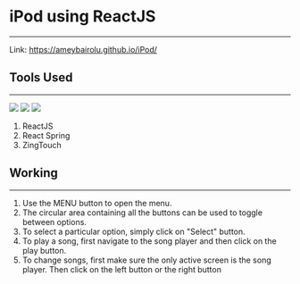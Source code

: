 <h1>iPod using ReactJS</h1>
<hr>

Link: <a href="https://ameybairolu.github.io/iPod/">https://ameybairolu.github.io/iPod/</a>

<h2>Tools Used</h2>
<hr>

<img src="https://camo.githubusercontent.com/93d1a921726b3482f425a01005a9d9bd326c3da1e0f1ead8cce623c609d704bd/68747470733a2f2f75706c6f61642e77696b696d656469612e6f72672f77696b6970656469612f636f6d6d6f6e732f7468756d622f612f61372f52656163742d69636f6e2e7376672f3132303070782d52656163742d69636f6e2e7376672e706e67"></img>
<img src="https://camo.githubusercontent.com/973c99d17e4ce72d08c4433449045d8391948711f11ac5f328a585e2a7bc8663/68747470733a2f2f692e696d6775722e636f6d2f515a6f776e68672e706e67"></img>
<img src="https://www.psdmockups.com/wp-content/uploads/2016/07/zingtouch-1.jpg"></img>

<ol>
  <li>ReactJS</li>
  <li>React Spring</li>
  <li>ZingTouch</li>
</ol>

<h2>Working</h2>
<hr>
<ol>
  <li>Use the MENU button to open the menu.</li>
  <li>The  circular area containing all the buttons can be used to toggle between options.</li>
  <li>To select a particular option, simply click on "Select" button.</li>
  <li>To play a song, first navigate to the song player and then click on the play button.</li>
  <li>To change songs, first make sure the only active screen is the song player. Then click on the left button or the right button</li>
</ol>
